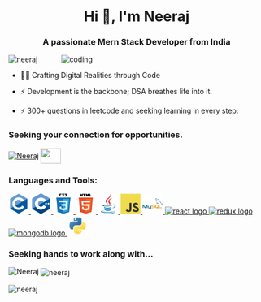 <h1 align="center">Hi 👋, I'm Neeraj </h1>
<h3 align="center">A passionate Mern Stack Developer from India</h3>

<img align="right" alt="coding" width="400" src="https://user-images.githubusercontent.com/55389276/140866485-8fb1c876-9a8f-4d6a-98dc-08c4981eaf70.gif">

<p align="left"> <img src="https://komarev.com/ghpvc/?username=Neeraj-Fulpatiya&label=Profile%20views&color=0e75b6&style=flat" alt="neeraj" /> </p>

- 👨‍💻 Crafting Digital Realities through Code

- ⚡ Development is the backbone; DSA breathes life into it.
- ⚡ 300+ questions in leetcode and seeking learning in every step.


<h3 align="left">Seeking your connection for opportunities.</h3>
<p align="left">
<a href="https://linkedin.com/in/neeraj-fulpatiya" target="blank"><img align="center" src="https://raw.githubusercontent.com/rahuldkjain/github-profile-readme-generator/master/src/images/icons/Social/linked-in-alt.svg" alt="Neeraj" height="30" width="40" /></a>
<a href="https://instagram.com/neerajfulpatiya" target="blank"><img align="center" src="https://raw.githubusercontent.com/rahuldkjain/github-profile-readme-generator/master/src/images/icons/Social/instagram.svg" alt="" height="30" width="40" /></a>

 
</p>

<h3 align="left">Languages and Tools:</h3>
<p align="left"> <a href="https://www.cprogramming.com/" target="_blank" rel="noreferrer"> <img src="https://raw.githubusercontent.com/devicons/devicon/master/icons/c/c-original.svg" alt="c" width="40" height="40"/> </a> <a href="https://www.w3schools.com/cpp/" target="_blank" rel="noreferrer"> <img src="https://raw.githubusercontent.com/devicons/devicon/master/icons/cplusplus/cplusplus-original.svg" alt="cplusplus" width="40" height="40"/> </a> <a href="https://www.w3schools.com/css/" target="_blank" rel="noreferrer"> <img src="https://raw.githubusercontent.com/devicons/devicon/master/icons/css3/css3-original-wordmark.svg" alt="css3" width="40" height="40"/> </a> <a href="https://www.w3.org/html/" target="_blank" rel="noreferrer"> <img src="https://raw.githubusercontent.com/devicons/devicon/master/icons/html5/html5-original-wordmark.svg" alt="html5" width="40" height="40"/> </a> <a href="https://www.java.com" target="_blank" rel="noreferrer"> <img src="https://raw.githubusercontent.com/devicons/devicon/master/icons/java/java-original.svg" alt="java" width="40" height="40"/> </a> <a href="https://developer.mozilla.org/en-US/docs/Web/JavaScript" target="_blank" rel="noreferrer"> <img src="https://raw.githubusercontent.com/devicons/devicon/master/icons/javascript/javascript-original.svg" alt="javascript" width="40" height="40"/> </a> <a href="https://www.mathworks.com/" target="_blank" rel="noreferrer"> <img src="https://raw.githubusercontent.com/devicons/devicon/master/icons/mysql/mysql-original-wordmark.svg" alt="mysql" width="40" height="40"/> </a> <a href="https://pandas.pydata.org/" target="_blank" rel="noreferrer">  <img src="https://cdn.jsdelivr.net/gh/devicons/devicon/icons/react/react-original.svg" width="40" height="40" alt="react logo"  />
  <img src="https://skillicons.dev/icons?i=redux" height="40" width="40" alt="redux logo"  />
  <img src="https://skillicons.dev/icons?i=mongodb" height="40" width="40"  alt="mongodb logo"  />
  <img src="https://raw.githubusercontent.com/devicons/devicon/master/icons/python/python-original.svg" alt="python" width="40" height="40"/> </a> </p>

<h3 align="left">Seeking hands to work along with...  </h3>
<p><img align="left" src="https://github-readme-stats.vercel.app/api/top-langs?username=Neeraj-Fulpatiya&show_icons=true&locale=en&layout=compact" alt="Neeraj" /></p>

<p>&nbsp;<img align="center" src="https://github-readme-stats.vercel.app/api?username=Neeraj-Fulpatiya&show_icons=true&locale=en" alt="neeraj" /></p>

<p><img align="center" src="https://github-readme-streak-stats.herokuapp.com/?user=Neeraj-Fulpatiya&" alt="neeraj" /></p>
